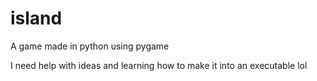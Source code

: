 # island
A game made in python using pygame

I need help with ideas and learning how to make it into an executable lol
